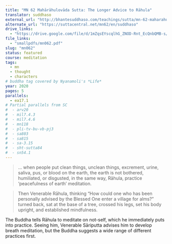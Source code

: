 ```yaml
---
title: "MN 62 Mahārāhulovāda Sutta: The Longer Advice to Rāhula"
translator: suddhaso
external_url: "http://bhantesuddhaso.com/teachings/sutta/mn-62-maharahulovada-sutta/"
alternate_url: "https://suttacentral.net/mn62/en/suddhaso"
drive_links:
  - "https://drive.google.com/file/d/1mZqsEYscqlhG_ZNOD-Rnt_EcQnbQMB-s/view?usp=drivesdk"
file_links:
  - "smallpdfs/mn062.pdf"
slug: "mn062"
status: featured
course: meditation
tags:
  - mn
  - thought
  - characters
# buddha tag covered by Nyanamoli's *Life*
year: 2020
pages: 5
parallels:
  - ea17.1
# Partial parallels from SC
#  - arv20
#  - mil7.4.3
#  - mil7.4.6
#  - mn118
#  - pli-tv-bu-vb-pj3
#  - sa803
#  - sa815
#  - sa-3.15
#  - sht-sutta84
#  - sn54.1
---
```


> … when people put clean things, unclean things, excrement, urine, saliva, pus, or blood on the earth, the earth is not bothered, humiliated, or disgusted, in the same way, Rāhula, practice ‘peacefulness of earth’ meditation.

> Then Venerable Rāhula, thinking “How could one who has been personally advised by the Blessed One enter a village for alms?” turned back, sat at the base of a tree, crossed his legs, set his body upright, and established mindfulness.

The Buddha tells Rāhula to meditate on not-self, which he immediately puts into practice. Seeing him, Venerable Sāriputta advises him to develop breath meditation, but the Buddha suggests a wide range of different practices first.

